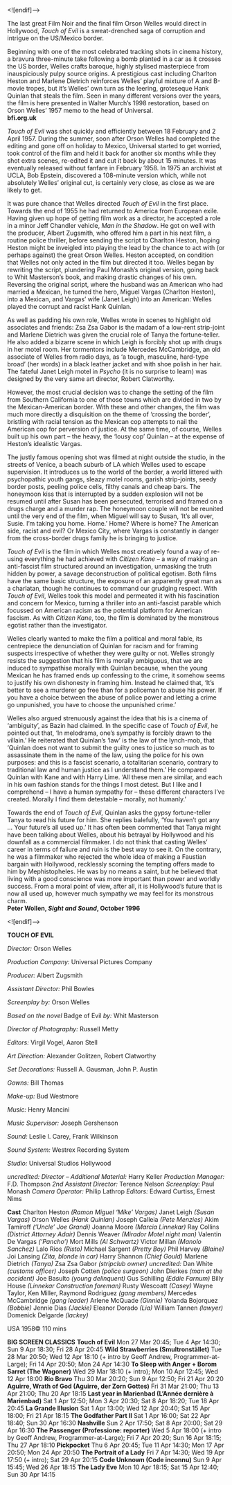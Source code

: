 <![endif]-->

The last great Film Noir and the final film Orson Welles would direct in Hollywood, _Touch of Evil_ is a sweat-drenched saga of corruption and intrigue on the US/Mexico border.

Beginning with one of the most celebrated tracking shots in cinema history, a bravura three-minute take following a bomb planted in a car as it crosses the US border, Welles crafts baroque, highly stylised masterpiece from inauspiciously pulpy source origins. A prestigious cast including Charlton Heston and Marlene Dietrich reinforces Welles’ playful mixture of A and B-movie tropes, but it’s Welles’ own turn as the leering, groteseque Hank Quinlan that steals the film. Seen in many different versions over the years, the film is here presented in Walter Murch’s 1998 restoration, based on Orson Welles’ 1957 memo to the head of Universal.  
**bfi.org.uk**

_Touch of Evil_ was shot quickly and efficiently between 18 February and 2 April 1957. During the summer, soon after Orson Welles had completed the editing and gone off on holiday to Mexico, Universal started to get worried, took control of the film and held it back for another six months while they shot extra scenes, re-edited it and cut it back by about 15 minutes. It was eventually released without fanfare in February 1958. In 1975 an archivist at UCLA, Bob Epstein, discovered a 108-minute version which, while not absolutely Welles’ original cut, is certainly very close, as close as we are likely to get.

It was pure chance that Welles directed _Touch of Evil_ in the first place. Towards the end of 1955 he had returned to America from European exile. Having given up hope of getting film work as a director, he accepted a role in a minor Jeff Chandler vehicle, _Man in the Shadow_. He got on well with the producer, Albert Zugsmith, who offered him a part in his next film, a routine police thriller, before sending the script to Charlton Heston, hoping Heston might be inveigled into playing the lead by the chance to act with (or perhaps against) the great Orson Welles. Heston accepted, on condition that Welles not only acted in the film but directed it too. Welles began by rewriting the script, plundering Paul Monash’s original version, going back to Whit Masterson’s book, and making drastic changes of his own. Reversing the original script, where the husband was an American who had married a Mexican, he turned the hero, Miguel Vargas (Charlton Heston), into a Mexican, and Vargas’ wife (Janet Leigh) into an American: Welles played the corrupt and racist Hank Quinlan.

As well as padding his own role, Welles wrote in scenes to highlight old associates and friends: Zsa Zsa Gabor is the madam of a low-rent strip-joint and Marlene Dietrich was given the crucial role of Tanya the fortune-teller. He also added a bizarre scene in which Leigh is forcibly shot up with drugs in her motel room. Her tormentors include Mercedes McCambridge, an old associate of Welles from radio days, as ‘a tough, masculine, hard-type broad’ (her words) in a black leather jacket and with shoe polish in her hair. The fateful Janet Leigh motel in _Psycho_ (it is no surprise to learn) was designed by the very same art director, Robert Clatworthy.

However, the most crucial decision was to change the setting of the film from Southern California to one of those towns which are divided in two by the Mexican-American border. With these and other changes, the film was much more directly a disquisition on the theme of ‘crossing the border’, bristling with racial tension as the Mexican cop attempts to nail the American cop for perversion of justice. At the same time, of course, Welles built up his own part – the heavy, the ‘lousy cop’ Quinlan – at the expense of Heston’s idealistic Vargas.

The justly famous opening shot was filmed at night outside the studio, in the streets of Venice, a beach suburb of LA which Welles used to escape supervision. It introduces us to the world of the border, a world littered with psychopathic youth gangs, sleazy motel rooms, garish strip-joints, seedy border posts, peeling police cells, filthy canals and cheap bars. The honeymoon kiss that is interrupted by a sudden explosion will not be resumed until after Susan has been persecuted, terrorised and framed on a drugs charge and a murder rap. The honeymoon couple will not be reunited until the very end of the film, when Miguel will say to Susan, ‘It’s all over, Susie. I’m taking you home. Home.’ Home? Where is home? The American side, racist and evil? Or Mexico City, where Vargas is constantly in danger from the cross-border drugs family he is bringing to justice.

_Touch of Evil_ is the film in which Welles most creatively found a way of re-using everything he had achieved with _Citizen Kane_ – a way of making an anti-fascist film structured around an investigation, unmasking the truth hidden by power, a savage deconstruction of political egotism. Both films have the same basic structure, the exposure of an apparently great man as a charlatan, though he continues to command our grudging respect. With _Touch of Evil_, Welles took this model and permeated it with his fascination and concern for Mexico, turning a thriller into an anti-fascist parable which focussed on American racism as the potential platform for American fascism. As with _Citizen Kane_, too, the film is dominated by the monstrous egotist rather than the investigator.

Welles clearly wanted to make the film a political and moral fable, its centrepiece the denunciation of Quinlan for racism and for framing suspects irrespective of whether they were guilty or not. Welles strongly resists the suggestion that his film is morally ambiguous, that we are induced to sympathise morally with Quinlan because, when the young Mexican he has framed ends up confessing to the crime, it somehow seems to justify his own dishonesty in framing him. Instead he claimed that, ‘It’s better to see a murderer go free than for a policeman to abuse his power. If you have a choice between the abuse of police power and letting a crime go unpunished, you have to choose the unpunished crime.’

Welles also argued strenuously against the idea that his is a cinema of ‘ambiguity’, as Bazin had claimed. In the specific case of _Touch of Evil_, he pointed out that, ‘In melodrama, one’s sympathy is forcibly drawn to the villain.’ He reiterated that Quinlan’s ‘law’ is the law of the lynch-mob, that ‘Quinlan does not want to submit the guilty ones to justice so much as to assassinate them in the name of the law, using the police for his own purposes: and this is a fascist scenario, a totalitarian scenario, contrary to traditional law and human justice as I understand them.’ He compared Quinlan with Kane and with Harry Lime. ‘All these men are similar, and each in his own fashion stands for the things I most detest. But I like and I comprehend – I have a human sympathy for – these different characters I’ve created. Morally I find them detestable – morally, not humanly.’

Towards the end of _Touch of Evil_, Quinlan asks the gypsy fortune-teller Tanya to read his future for him. She replies balefully, ‘You haven’t got any ... Your future’s all used up.’ It has often been commented that Tanya might have been talking about Welles, about his betrayal by Hollywood and his downfall as a commercial filmmaker. I do not think that casting Welles’ career in terms of failure and ruin is the best way to see it. On the contrary, he was a filmmaker who rejected the whole idea of making a Faustian bargain with Hollywood, recklessly scorning the tempting offers made to him by Mephistopheles. He was by no means a saint, but he believed that living with a good conscience was more important than power and worldly success. From a moral point of view, after all, it is Hollywood’s future that is now all used up, however much sympathy we may feel for its monstrous charm.  
**Peter Wollen, _Sight and Sound_, October 1996**  

<![endif]-->

**TOUCH OF EVIL**

_Director:_ Orson Welles

_Production Company:_ Universal Pictures Company

_Producer:_ Albert Zugsmith

_Assistant Director:_ Phil Bowles

_Screenplay by:_ Orson Welles

_Based on the novel_ Badge of Evil _by:_ Whit Masterson

_Director of Photography:_ Russell Metty

_Editors:_ Virgil Vogel, Aaron Stell

_Art Direction:_ Alexander Golitzen, Robert Clatworthy

_Set Decorations:_ Russell A. Gausman, John P. Austin

_Gowns:_ Bill Thomas

_Make-up:_ Bud Westmore

_Music:_ Henry Mancini

_Music Supervisor:_ Joseph Gershenson

_Sound:_ Leslie I. Carey, Frank Wilkinson

_Sound System:_ Westrex Recording System

_Studio:_ Universal Studios Hollywood

_uncredited:_
_Director – Additional Material:_ Harry Keller
_Production Manager:_ F.D. Thompson
_2nd Assistant Director:_ Terence Nelson
_Screenplay:_ Paul Monash
_Camera Operator:_ Philip Lathrop
_Editors:_ Edward Curtiss, Ernest Nims

**Cast**
Charlton Heston _(Ramon Miguel ‘Mike’ Vargas)_
Janet Leigh _(Susan Vargas)_
Orson Welles _(Hank Quinlan)_
Joseph Calleia _(Pete Menzies)_
Akim Tamiroff _(‘Uncle’ Joe Grandi)_
Joanna Moore _(Marcia Linnekar)_
Ray Collins _(District Attorney Adair)_
Dennis Weaver _(Mirador Motel night man)_
Valentin De Vargas _(‘Pancho’)_
Mort Mills _(Al Schwartz)_
Victor Millan _(Manolo Sanchez)_
Lalo Rios _(Risto)_
Michael Sargent _(Pretty Boy)_
Phil Harvey _(Blaine)_
Joi Lansing _(Zita, blonde in car)_
Harry Shannon _(Chief Gould)_
Marlene Dietrich _(Tanya)_
Zsa Zsa Gabor _(stripclub owner)_
_uncredited:_
Dan White _(customs officer)_
Joseph Cotten _(police surgeon)_
John Dierkes _(man at the accident)_
Joe Basulto _(young delinquent)_
Gus Schilling _(Eddie Farnum)_
Billy House _(Linnekar Construction foreman)_
Rusty Wescoatt _(Casey)_
Wayne Taylor, Ken Miller, Raymond Rodriguez _(gang members)_
Mercedes McCambridge _(gang leader)_
Arlene McQuade _(Ginnie)_
Yolanda Bojorquez _(Bobbie)_
Jennie Dias _(Jackie)_
Eleanor Dorado _(Lia)_
William Tannen _(lawyer)_
Domenick Delgarde _(lackey)_

USA 1958©
110 mins

**BIG SCREEN CLASSICS**
**Touch of Evil**
Mon 27 Mar 20:45; Tue 4 Apr 14:30; Sun 9 Apr 18:30; Fri 28 Apr 20:45
**Wild Strawberries (Smultronstället)**
Tue 28 Mar 20:50; Wed 12 Apr 18:10 (+ intro by Geoff Andrew, Programmer-at-Large); Fri 14 Apr 20:50; Mon 24 Apr 14:30
**To Sleep with Anger + Borom Sarret (The Wagoner)**
Wed 29 Mar 18:10 (+ intro); Mon 10 Apr 12:45; Wed 12 Apr 18:00
**Rio Bravo**
Thu 30 Mar 20:20; Sun 9 Apr 12:50; Fri 21 Apr 20:20
**Aguirre, Wrath of God (Aguirre, der Zorn Gottes)**
Fri 31 Mar 21:00; Thu 13 Apr 21:00; Thu 20 Apr 18:15
**Last year in Marienbad (L’Année dernière à Marienbad)**
Sat 1 Apr 12:50; Mon 3 Apr 20:30; Sat 8 Apr 18:20; Tue 18 Apr 20:45
**La Grande Illusion**
Sat 1 Apr 13:00; Wed 12 Apr 20:40; Sat 15 Apr 18:00; Fri 21 Apr 18:15
**The Godfather Part II**
Sat 1 Apr 16:00; Sat 22 Apr 18:40; Sun 30 Apr 16:30
**Nashville**
Sun 2 Apr 17:50; Sat 8 Apr 20:00; Sat 29 Apr 16:30
**The Passenger (Professione: reporter)**
Wed 5 Apr 18:00 (+ intro by Geoff Andrew, Programmer-at-Large); Fri 7 Apr 20:20; Sun 16 Apr 18:15; Thu 27 Apr 18:10
**Pickpocket**
Thu 6 Apr 20:45; Tue 11 Apr 14:30; Mon 17 Apr 20:50; Mon 24 Apr 20:50
**The Portrait of a Lady**
Fri 7 Apr 14:30; Wed 19 Apr 17:50 (+ intro); Sat 29 Apr 20:15
**Code Unknown (Code inconnu)**
Sun 9 Apr 15:45; Wed 26 Apr 18:15
**The Lady Eve**
Mon 10 Apr 18:15; Sat 15 Apr 12:40; Sun 30 Apr 14:15
<!--stackedit_data:
eyJoaXN0b3J5IjpbLTk5NzgyNDY5OSwtMjAyODI4MDQxOF19
-->